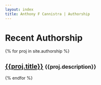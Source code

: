 ```yaml
---
layout: index
title: Anthony F Cannistra | Authorship
---
```


<h1> Recent Authorship</h1>

{% for proj in site.authorship %}
<h2><a href="{{proj.link}}">{{proj.title}}</a> <small>{{proj.description}}</small></h2>
{% endfor %} 




